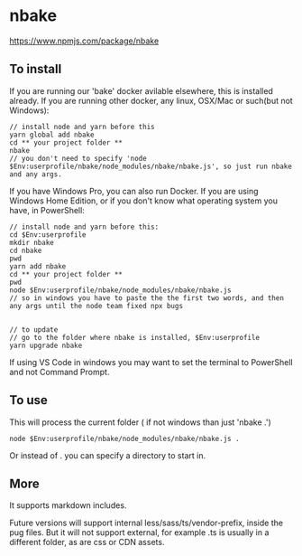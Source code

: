 # nbake


https://www.npmjs.com/package/nbake




## To install

If you are running our 'bake' docker avilable elsewhere, this is installed already.
If you are running other docker, any linux, OSX/Mac or such(but not Windows):

	// install node and yarn before this
	yarn global add nbake
	cd ** your project folder **
	nbake
	// you don't need to specify 'node $Env:userprofile/nbake/node_modules/nbake/nbake.js', so just run nbake and any args.

If you have Windows Pro, you can also run Docker.
If you are using Windows Home Edition, or if you don't know what operating system you have, in PowerShell:

	// install node and yarn before this:
	cd $Env:userprofile
	mkdir nbake
	cd nbake
	pwd
	yarn add nbake
	cd ** your project folder **
	pwd
	node $Env:userprofile/nbake/node_modules/nbake/nbake.js
	// so in windows you have to paste the the first two words, and then any args until the node team fixed npx bugs


	// to update
	// go to the folder where nbake is installed, $Env:userprofile
	yarn upgrade nbake



If using VS Code in windows you may want to set the terminal to PowerShell and not Command Prompt.


## To use

This will process the current folder ( if not windows than just 'nbake .')

	node $Env:userprofile/nbake/node_modules/nbake/nbake.js .

Or instead of . you can specify a directory to start in.



## More

It supports markdown includes.

Future versions will support internal less/sass/ts/vendor-prefix, inside the pug files. But it will not support external, for example .ts is usually in a different folder, as are css or CDN assets.




